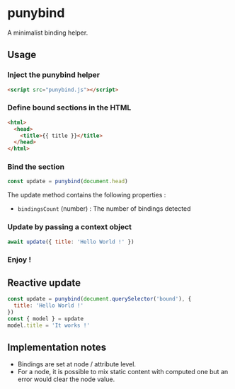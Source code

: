 # punybind

A minimalist binding helper.

## Usage

### Inject the punybind helper

```html
<script src="punybind.js"></script>
``` 

### Define bound sections in the HTML

```html
<html>
  <head>
    <title>{{ title }}</title>
  </head>
</html>
``` 

### Bind the section

```JavaScript
const update = punybind(document.head)
```

The update method contains the following properties :
  * `bindingsCount` (number) : The number of bindings detected

### Update by passing a context object

```JavaScript
await update({ title: 'Hello World !' })
```

### Enjoy !

## Reactive update

```JavaScript
const update = punybind(document.querySelector('bound'), {
  title: 'Hello World !'
})
const { model } = update
model.title = 'It works !'

```


## Implementation notes

* Bindings are set at node / attribute level.
* For a node, it is possible to mix static content with computed one but an error would clear the node value.